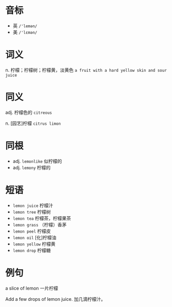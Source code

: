 # 音标

- 英 `/'lemən/`
- 美 `/'lɛmən/`

# 词义

n. 柠檬；柠檬树；柠檬黄，淡黄色
`a fruit with a hard yellow skin and sour juice`

# 同义

adj. 柠檬色的
`citreous`

n. [园艺]柠檬
`citrus limon`

# 同根

- adj. `lemonlike` 似柠檬的
- adj. `lemony` 柠檬的

# 短语

- `lemon juice` 柠檬汁
- `lemon tree` 柠檬树
- `lemon tea` 柠檬茶，柠檬果茶
- `lemon grass` （柠檬）香茅
- `lemon peel` 柠檬皮
- `lemon oil` [化]柠檬油
- `lemon yellow` 柠檬黄
- `lemon drop` 柠檬糖

# 例句

a slice of lemon
一片柠檬

Add a few drops of lemon juice.
加几滴柠檬汁。


